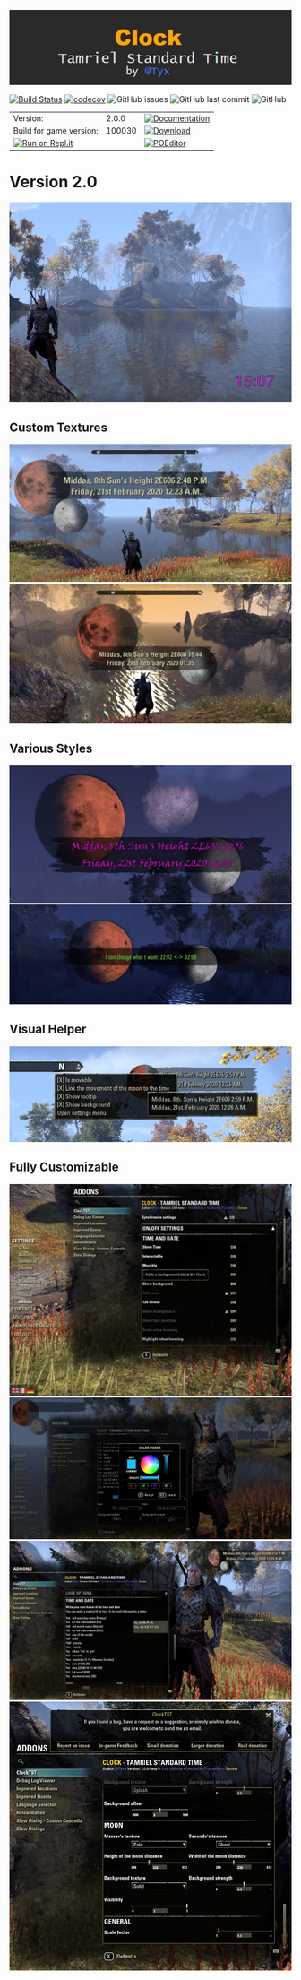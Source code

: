 ![ClockTST](dev/clock.jpg)

[![Build Status](https://travis-ci.org/Tyxz/Clock-Tamriel-Standard-Time.svg?branch=master)](https://travis-ci.org/Tyxz/Clock-Tamriel-Standard-Time)
[![codecov](https://codecov.io/gh/Tyxz/Clock-Tamriel-Standard-Time/branch/master/graph/badge.svg)](https://codecov.io/gh/Tyxz/Clock-Tamriel-Standard-Time)
![GitHub issues](https://img.shields.io/github/issues/Tyxz/Clock-Tamriel-Standard-Time)
![GitHub last commit](https://img.shields.io/github/last-commit/Tyxz/Clock-Tamriel-Standard-Time)
![GitHub](https://img.shields.io/github/license/Tyxz/Clock-Tamriel-Standard-Time)

|   |   |   |
|---|---|---|
| Version: | 2.0.0 | [![Documentation](https://img.shields.io/website?label=%7C&up_color=important&up_message=documentation&url=https%3A%2F%2Ftyxz.github.io%2FClock-Tamriel-Standard-Time%2F)](https://tyxz.github.io/Clock-Tamriel-Standard-Time/) |  
| Build for game version: | 100030 | [![Download](https://img.shields.io/website?label=%7C&up_color=blue&up_message=download&url=http%3A%2F%2Fwww.esoui.com%2Fdownloads%2Finfo241-Clock-TamrielStandardTime.html)](https://www.esoui.com/downloads/info241-Clock-TamrielStandardTime.html) |
| [![Run on Repl.it](https://repl.it/badge/github/Tyxz/Clock-Tamriel-Standard-Time)](https://repl.it/github/Tyxz/Clock-Tamriel-Standard-Time) | | [![POEditor](https://img.shields.io/website?label=%7C&up_color=blue&up_message=translation&url=https%3A%2F%2Fpoeditor.com%2Fjoin%2Fproject%2FNJq0ZZpySZ)](https://poeditor.com/join/project/NJq0ZZpySZ) |

# Version 2.0
![O1](dev/Assets/Screenshots/screenshot_1.jpg)
## Custom Textures
![D1](dev/Assets/Screenshots/screenshot_6.jpg)
![D2](dev/Assets/Screenshots/screenshot_3.jpg)
## Various Styles
![N1](dev/Assets/Screenshots/screenshot_4.jpg)
![N2](dev/Assets/Screenshots/screenshot_5.jpg)
## Visual Helper
![T1](dev/Assets/Screenshots/screenshot_10.jpg)
## Fully Customizable
![S1](dev/Assets/Screenshots/screenshot_7.jpg)
![S2](dev/Assets/Screenshots/screenshot_2.jpg)
![S3](dev/Assets/Screenshots/screenshot_8.jpg)
![S4](dev/Assets/Screenshots/screenshot_9.jpg)